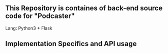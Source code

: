 ## This Repository is containes of back-end source code for "Podcaster"

Lang: Python3 + Flask 

## Implementation Specifics and API usage 


